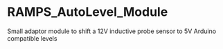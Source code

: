 # RAMPS_AutoLevel_Module
Small adaptor module to shift a 12V inductive probe sensor to 5V Arduino compatible levels
